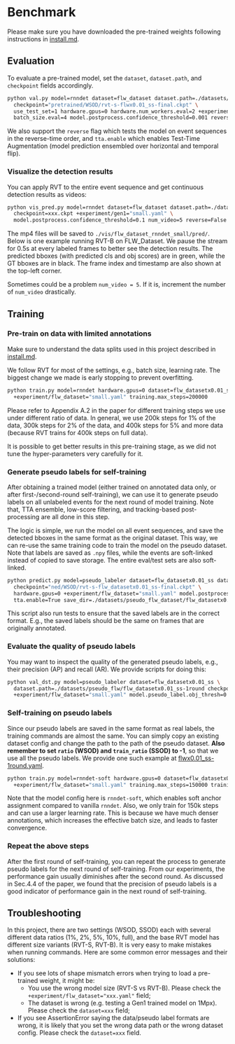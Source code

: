 # Benchmark

Please make sure you have downloaded the pre-trained weights following instructions in [install.md](https://github.com/tsvillaluenga/LEOD_FLW/blob/main/docs/install.md#pre-trained-weights).


## Evaluation

To evaluate a pre-trained model, set the `dataset`, `dataset.path`, and `checkpoint` fields accordingly.

```Bash
python val.py model=rnndet dataset=flw_dataset dataset.path=./datasets/flw_dataset/ \
  checkpoint="pretrained/WSOD/rvt-s-flwx0.01_ss-final.ckpt" \
  use_test_set=1 hardware.gpus=0 hardware.num_workers.eval=2 +experiment/flw_dataset="small.yaml" \
  batch_size.eval=4 model.postprocess.confidence_threshold=0.001 reverse=False tta.enable=False
```

We also support the `reverse` flag which tests the model on event sequences in the reverse-time order, and `tta.enable` which enables Test-Time Augmentation (model prediction ensembled over horizontal and temporal flip).


### Visualize the detection results

You can apply RVT to the entire event sequence and get continuous detection results as videos:

```Bash
python vis_pred.py model=rnndet dataset=flw_dataset dataset.path=./datasets/flw_dataset/ \
  checkpoint=xxx.ckpt +experiment/gen1="small.yaml" \
  model.postprocess.confidence_threshold=0.1 num_video=5 reverse=False
```

The mp4 files will be saved to `./vis/flw_dataset_rnndet_small/pred/`.
Below is one example running RVT-B on FLW_Dataset.
We pause the stream for 0.5s at every labeled frames to better see the detection results.
The predicted bboxes (with predicted cls and obj scores) are in green, while the GT bboxes are in black.
The frame index and timestamp are also shown at the top-left corner.

Sometimes could be a problem `num_video = 5`. If it is, increment the number of `num_video` drastically.


## Training

### Pre-train on data with limited annotations

Make sure to understand the data splits used in this project described in [install.md](https://github.com/tsvillaluenga/LEOD_FLW/blob/main/docs/install.md#data-splits).

We follow RVT for most of the settings, e.g., batch size, learning rate.
The biggest change we made is early stopping to prevent overfitting.

```Bash
python train.py model=rnndet hardware.gpus=0 dataset=flw_datasetx0.01_ss \
  +experiment/flw_dataset="small.yaml" training.max_steps=200000
```

Please refer to Appendix A.2 in the paper for different training steps we use under different ratio of data.
In general, we use 200k steps for 1% of the data, 300k steps for 2% of the data, and 400k steps for 5% and more data (because RVT trains for 400k steps on full data).

It is possible to get better results in this pre-training stage, as we did not tune the hyper-parameters very carefully for it.

### Generate pseudo labels for self-training

After obtaining a trained model (either trained on annotated data only, or after first-/second-round self-training), we can use it to generate pseudo labels on all unlabeled events for the next round of model training.
Note that, TTA ensemble, low-score filtering, and tracking-based post-processing are all done in this step.

The logic is simple, we run the model on all event sequences, and save the detected bboxes in the same format as the original dataset.
This way, we can re-use the same training code to train the model on the pseudo dataset.
Note that labels are saved as `.npy` files, while the events are soft-linked instead of copied to save storage.
The entire eval/test sets are also soft-linked.

```Bash
python predict.py model=pseudo_labeler dataset=flw_datasetx0.01_ss dataset.path=./datasets/flw_dataset/ \
  checkpoint="ned/WSOD/rvt-s-flw_datasetx0.01_ss-final.ckpt" \
  hardware.gpus=0 +experiment/flw_dataset="small.yaml" model.postprocess.confidence_threshold=0.01 \
  tta.enable=True save_dir=./datasets/pseudo_flw_dataset/flw_datasetx0.01_ss-1round/train
```

This script also run tests to ensure that the saved labels are in the correct format.
E.g., the saved labels should be the same on frames that are originally annotated.

### Evaluate the quality of pseudo labels

You may want to inspect the quality of the generated pseudo labels, e.g., their precision (AP) and recall (AR).
We provide scripts for doing this:

```Bash
python val_dst.py model=pseudo_labeler dataset=flw_datasetx0.01_ss \
  dataset.path=./datasets/pseudo_flw/flw_datasetx0.01_ss-1round checkpoint=1 \
  +experiment/flw_dataset="small.yaml" model.pseudo_label.obj_thresh=0.01 model.pseudo_label.cls_thresh=0.01
```

### Self-training on pseudo labels

Since our pseudo labels are saved in the same format as real labels, the training commands are almost the same.
You can simply copy an existing dataset config and change the path to the path of the pseudo dataset.
**Also remember to set `ratio` (WSOD) and `train_ratio` (SSOD) to -1**, so that we use all the pseudo labels.
We provide one such example at [flwx0.01_ss-1round.yaml](../config/dataset/flwx0.01_ss-1round.yaml).

```Bash
python train.py model=rnndet-soft hardware.gpus=0 dataset=flw_datasetx0.01_ss-1round \
  +experiment/flw_dataset="small.yaml" training.max_steps=150000 training.learning_rate=0.0005
```

Note that the model config here is `rnndet-soft`, which enables soft anchor assignment compared to vanilla `rnndet`.
Also, we only train for 150k steps and can use a larger learning rate.
This is because we have much denser annotations, which increases the effective batch size, and leads to faster convergence.

### Repeat the above steps

After the first round of self-training, you can repeat the process to generate pseudo labels for the next round of self-training.
From our experiments, the performance gain usually diminishes after the second round.
As discussed in Sec.4.4 of the paper, we found that the precision of pseudo labels is a good indicator of performance gain in the next round of self-training.

## Troubleshooting

In this project, there are two settings (WSOD, SSOD) each with several different data ratios (1%, 2%, 5%, 10%, full), and the base RVT model has different size variants (RVT-S, RVT-B).
It is very easy to make mistakes when running commands.
Here are some common error messages and their solutions:
- If you see lots of shape mismatch errors when trying to load a pre-trained weight, it might be:
  - You use the wrong model size (RVT-S vs RVT-B). Please check the `+experiment/flw_dataset="xxx.yaml"` field;
  - The dataset is wrong (e.g. testing a Gen1 trained model on 1Mpx). Please check the `dataset=xxx` field;
- If you see AssertionError saying the data/pseudo label formats are wrong, it is likely that you set the wrong data path or the wrong dataset config. Please check the `dataset=xxx` field.
